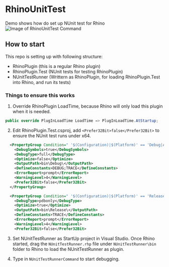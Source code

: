 # RhinoUnitTest
Demo shows how do set up NUnit test for Rhino
![Image of RhinoUnitTest Command](https://raw.githubusercontent.com/MingboPeng/RhinoUnitTest/master/RhinoUnitTest.gif)

## How to start
This repo is setting up with following structure:
* RhinoPlugin (this is a regular Rhino plugin)
* RhinoPlugin.Test (NUnit tests for testing RhinoPlugin)
* NUnitTestRunner (Writtern as RhinoPlugin, for loading RhinoPlugin.Test into Rhino, and run its tests)

### Things to ensure this works
1. Override RhinoPlugin LoadTime, because Rhino will only load this plugin when it is needed. 
```csharp
public override PlugInLoadTime LoadTime => PlugInLoadTime.AtStartup;
```

2. Edit RhinoPlugin.Test.csproj, add ```<Prefer32Bit>false</Prefer32Bit>``` to ensure the NUnit test runs under x64.
```xml
  <PropertyGroup Condition=" '$(Configuration)|$(Platform)' == 'Debug|AnyCPU' ">
    <DebugSymbols>true</DebugSymbols>
    <DebugType>full</DebugType>
    <Optimize>false</Optimize>
    <OutputPath>bin\Debug\</OutputPath>
    <DefineConstants>DEBUG;TRACE</DefineConstants>
    <ErrorReport>prompt</ErrorReport>
    <WarningLevel>4</WarningLevel>
    <Prefer32Bit>false</Prefer32Bit>
  </PropertyGroup>

  <PropertyGroup Condition=" '$(Configuration)|$(Platform)' == 'Release|AnyCPU' ">
    <DebugType>pdbonly</DebugType>
    <Optimize>true</Optimize>
    <OutputPath>bin\Release\</OutputPath>
    <DefineConstants>TRACE</DefineConstants>
    <ErrorReport>prompt</ErrorReport>
    <WarningLevel>4</WarningLevel>
    <Prefer32Bit>false</Prefer32Bit>
```

3. Set NUnitTestRunner as StartUp project in Visual Studio.
Once Rhino started, drag the ```NUnitTestRunner.rhp``` file under ``NUnitTestRunner\bin`` folder to Rhino to load the NUnitTestRunner as plugin.

4. Type in `NUnitTestRunnerCommand` to start debugging.

